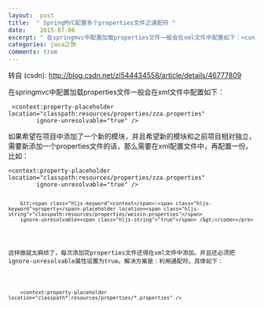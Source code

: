 ```yaml
---
layout:  post
title:  " SpringMVC配置多个properties文件之通配符 "
date:    2015-07-06
excerpt: " 在springmvc中配置加载properties文件一般会在xml文件中配置如下：<context:property-placeholderlocation=classpath:resources/properties/zza.propertiesignore-unresolvable=true/>如果希望在项目中添加了一个新的模块，并且希望新的模块和之前项... "
categories: java之旅 
comments: true
---
```

转自 (csdn): http://blog.csdn.net/zl544434558/article/details/46777809
<div class="markdown_views">
 <p>在springmvc中配置加载properties文件一般会在xml文件中配置如下：</p> 
 <pre class="prettyprint"><code class=" hljs vhdl"> &lt;<span class="hljs-keyword">context</span>:<span class="hljs-keyword">property</span>-placeholder location=<span class="hljs-string">"classpath:resources/properties/zza.properties"</span> 
        ignore-unresolvable=<span class="hljs-string">"true"</span> /&gt; </code></pre> 
 <p>如果希望在项目中添加了一个新的模块，并且希望新的模块和之前项目相对独立，需要新添加一个properties文件的话，那么需要在xml配置文件中，再配置一份。比如：</p> 
 <pre class="prettyprint"><code class=" hljs vhdl">&lt;<span class="hljs-keyword">context</span>:<span class="hljs-keyword">property</span>-placeholder location=<span class="hljs-string">"classpath:resources/properties/zza.properties"</span> 
        ignore-unresolvable=<span class="hljs-string">"true"</span> /&gt; 

        &lt;<span class="hljs-keyword">context</span>:<span class="hljs-keyword">property</span>-placeholder location=<span class="hljs-string">"classpath:resources/properties/weixin.properties"</span> 
        ignore-unresolvable=<span class="hljs-string">"true"</span> /&gt;</code></pre> 
 <p>这样做就太麻烦了，每次添加完properties文件还得在xml文件中添加。并且还必须把ignore-unresolvable属性设置为true。解决方案是：利用通配符。具体如下：</p> 
 <pre class="prettyprint"><code class=" hljs vhdl">    &lt;<span class="hljs-keyword">context</span>:<span class="hljs-keyword">property</span>-placeholder   location=<span class="hljs-string">"classpath*:resources/properties/*.properties"</span> /&gt;
</code></pre>
</div>